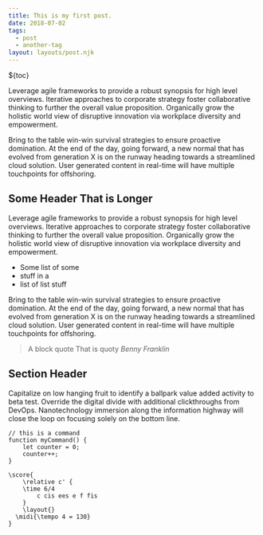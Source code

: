 ```yaml
---
title: This is my first post.
date: 2018-07-02
tags:
  - post
  - another-tag
layout: layouts/post.njk
---
```


${toc}

Leverage agile frameworks to provide a robust synopsis for high level overviews. Iterative approaches to corporate strategy foster collaborative thinking to further the overall value proposition. Organically grow the holistic world view of disruptive innovation via workplace diversity and empowerment.

Bring to the table win-win survival strategies to ensure proactive domination. At the end of the day, going forward, a new normal that has evolved from generation X is on the runway heading towards a streamlined cloud solution. User generated content in real-time will have multiple touchpoints for offshoring.

## Some Header That is Longer

Leverage agile frameworks to provide a robust synopsis for high level overviews. Iterative approaches to corporate strategy foster collaborative thinking to further the overall value proposition. Organically grow the holistic world view of disruptive innovation via workplace diversity and empowerment.

- Some list of some
- stuff in a
- list of list stuff

Bring to the table win-win survival strategies to ensure proactive domination. At the end of the day, going forward, a new normal that has evolved from generation X is on the runway heading towards a streamlined cloud solution. User generated content in real-time will have multiple touchpoints for offshoring.

> A block quote
> That is quoty
> <cite>Benny Franklin</cite>

## Section Header

Capitalize on low hanging fruit to identify a ballpark value added activity to beta test. Override the digital divide with additional clickthroughs from DevOps. Nanotechnology immersion along the information highway will close the loop on focusing solely on the bottom line.

``` js/2-3
// this is a command
function myCommand() {
	let counter = 0;
	counter++;
}
```

``` latex/1-3
\score{
	\relative c' {
    \time 6/4
		c cis ees e f fis
	}
	\layout{}
  \midi{\tempo 4 = 130}
}
```
